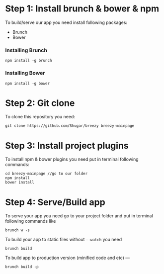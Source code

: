 # Step 1: Install brunch & bower & npm

To build/serve our app you need install following packages:

- Brunch
- Bower


### Installing Brunch
`
npm install -g brunch
`
### Installing Bower

`npm install -g bower`

# Step 2: Git clone
To clone this repository you need:
```
git clone https://github.com/Shugar/breezy breezy-mainpage
```

# Step 3: Install project plugins
To install npm & bower plugins you need put in terminal following commands:
```
cd breezy-mainpage //go to our folder
npm install
bower install
```

# Step 4: Serve/Build app

To serve your app you need go to your project folder and put in terminal following commands like
```
brunch w -s
```

To build your app to static files without `--watch` you need
```
brunch build
```

To build app to production version (minified code and etc) —
```
brunch build -p
```